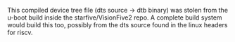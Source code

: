 This compiled device tree file (dts source -> dtb binary) was stolen from the u-boot build inside the starfive/VisionFive2 repo. A complete build system would build this too, possibly from the dts source found in the linux headers for riscv.
